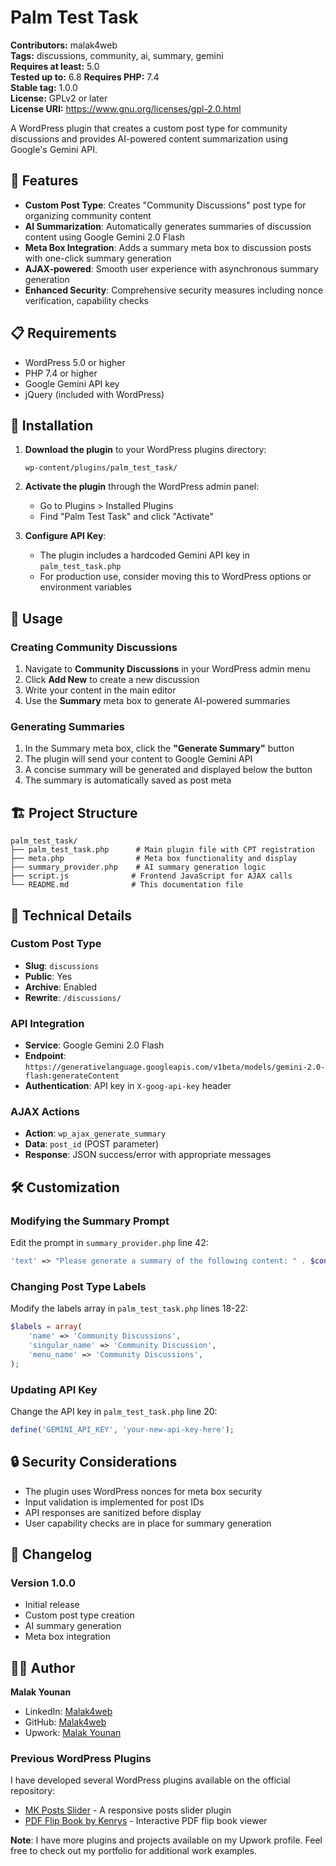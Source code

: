 # Palm Test Task

**Contributors:** malak4web  
**Tags:** discussions, community, ai, summary, gemini  
**Requires at least:** 5.0  
**Tested up to:** 6.8
**Requires PHP:** 7.4  
**Stable tag:** 1.0.0  
**License:** GPLv2 or later  
**License URI:** https://www.gnu.org/licenses/gpl-2.0.html  

A WordPress plugin that creates a custom post type for community discussions and provides AI-powered content summarization using Google's Gemini API.

## 🚀 Features

- **Custom Post Type**: Creates "Community Discussions" post type for organizing community content
- **AI Summarization**: Automatically generates summaries of discussion content using Google Gemini 2.0 Flash
- **Meta Box Integration**: Adds a summary meta box to discussion posts with one-click summary generation
- **AJAX-powered**: Smooth user experience with asynchronous summary generation
- **Enhanced Security**: Comprehensive security measures including nonce verification, capability checks

## 📋 Requirements

- WordPress 5.0 or higher
- PHP 7.4 or higher
- Google Gemini API key
- jQuery (included with WordPress)

## 🔧 Installation

1. **Download the plugin** to your WordPress plugins directory:
   ```
   wp-content/plugins/palm_test_task/
   ```

2. **Activate the plugin** through the WordPress admin panel:
   - Go to Plugins > Installed Plugins
   - Find "Palm Test Task" and click "Activate"

3. **Configure API Key**:
   - The plugin includes a hardcoded Gemini API key in `palm_test_task.php`
   - For production use, consider moving this to WordPress options or environment variables

## 🎯 Usage

### Creating Community Discussions

1. Navigate to **Community Discussions** in your WordPress admin menu
2. Click **Add New** to create a new discussion
3. Write your content in the main editor
4. Use the **Summary** meta box to generate AI-powered summaries

### Generating Summaries

1. In the Summary meta box, click the **"Generate Summary"** button
2. The plugin will send your content to Google Gemini API
3. A concise summary will be generated and displayed below the button
4. The summary is automatically saved as post meta

## 🏗️ Project Structure

```
palm_test_task/
├── palm_test_task.php      # Main plugin file with CPT registration
├── meta.php                # Meta box functionality and display
├── summary_provider.php    # AI summary generation logic
├── script.js              # Frontend JavaScript for AJAX calls
└── README.md              # This documentation file
```

## 🔌 Technical Details

### Custom Post Type
- **Slug**: `discussions`
- **Public**: Yes
- **Archive**: Enabled
- **Rewrite**: `/discussions/`

### API Integration
- **Service**: Google Gemini 2.0 Flash
- **Endpoint**: `https://generativelanguage.googleapis.com/v1beta/models/gemini-2.0-flash:generateContent`
- **Authentication**: API key in `X-goog-api-key` header

### AJAX Actions
- **Action**: `wp_ajax_generate_summary`
- **Data**: `post_id` (POST parameter)
- **Response**: JSON success/error with appropriate messages

## 🛠️ Customization

### Modifying the Summary Prompt
Edit the prompt in `summary_provider.php` line 42:
```php
'text' => "Please generate a summary of the following content: " . $content
```

### Changing Post Type Labels
Modify the labels array in `palm_test_task.php` lines 18-22:
```php
$labels = array(
    'name' => 'Community Discussions',
    'singular_name' => 'Community Discussion',
    'menu_name' => 'Community Discussions',
);
```

### Updating API Key
Change the API key in `palm_test_task.php` line 20:
```php
define('GEMINI_API_KEY', 'your-new-api-key-here');
```

## 🔒 Security Considerations

- The plugin uses WordPress nonces for meta box security
- Input validation is implemented for post IDs
- API responses are sanitized before display
- User capability checks are in place for summary generation

## 📝 Changelog

### Version 1.0.0
- Initial release
- Custom post type creation
- AI summary generation
- Meta box integration

## 👨‍💻 Author

**Malak Younan**
- LinkedIn: [Malak4web](https://www.linkedin.com/in/malaak4web/)
- GitHub: [Malak4web](https://github.com/Malak4web/)
- Upwork: [Malak Younan](https://www.upwork.com/freelancers/~016902c320cece15fa)

### Previous WordPress Plugins
I have developed several WordPress plugins available on the official repository:
- [MK Posts Slider](https://wordpress.org/plugins/mk-posts-slider/) - A responsive posts slider plugin
- [PDF Flip Book by Kenrys](https://wordpress.org/plugins/pdf-flip-book-by-kenrys/) - Interactive PDF flip book viewer

**Note**: I have more plugins and projects available on my Upwork profile. Feel free to check out my portfolio for additional work examples.
